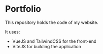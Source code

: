 # Portfolio

This repository holds the code of my website.

It uses:
* VueJS and TailwindCSS for the front-end
* ViteJS for building the application